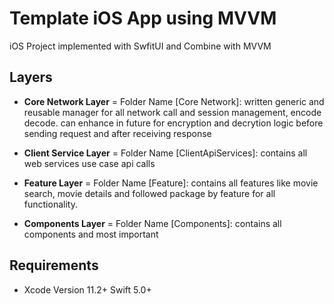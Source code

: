 
# Template iOS App using  MVVM &nbsp; 

iOS Project implemented with SwfitUI and Combine with MVVM
## Layers 

* **Core Network Layer** = Folder Name [Core Network]: written generic and reusable manager for all network call and session management, encode decode. 
        can enhance in future for encryption and decrytion logic before sending request and after receiving response
        
        
* **Client Service Layer** = Folder Name [ClientApiServices]: contains all web services use case api calls

* **Feature Layer** = Folder Name [Feature]: contains all features like movie search, movie details and followed package by feature for all functionality.

* **Components Layer** = Folder Name [Components]: contains all components and most important


## Requirements
* Xcode Version 11.2+  Swift 5.0+
